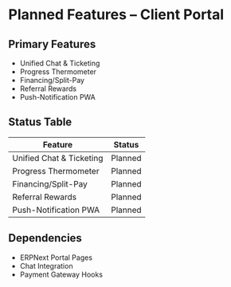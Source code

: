 # Planned Features – Client Portal

## Primary Features
- Unified Chat & Ticketing
- Progress Thermometer
- Financing/Split-Pay
- Referral Rewards
- Push-Notification PWA

## Status Table
| Feature                   | Status   |
|--------------------------|----------|
| Unified Chat & Ticketing | Planned  |
| Progress Thermometer     | Planned  |
| Financing/Split-Pay      | Planned  |
| Referral Rewards         | Planned  |
| Push-Notification PWA    | Planned  |

## Dependencies
- ERPNext Portal Pages
- Chat Integration
- Payment Gateway Hooks